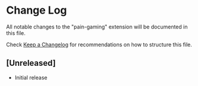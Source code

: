 # Change Log

All notable changes to the "pain-gaming" extension will be documented in this file.

Check [Keep a Changelog](http://keepachangelog.com/) for recommendations on how to structure this file.

## [Unreleased]

- Initial release
